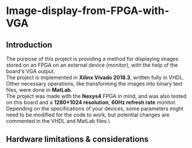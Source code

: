 # Image-display-from-FPGA-with-VGA
## Introduction
The purpose of this project is providing a method for displaying images stored on an FPGA on an external device (monitor), with the help of the board's VGA output.\
The project is implemented in **Xilinx Vivado 2018.3**, written fully in VHDL. Other necessary operations, like transforming the images into binary text files, were done in **MatLab**.\
The project was made with the **Nexys4** FPGA in mind, and was also tested on this board and a **1280*1024 resolution**, **60Hz refresh rate** monitor. Depending on the specifications of your devices, some parameters might need to be modified for the code to work, but potential changes are commented in the VHDL and MatLab files.\

## Hardware limitations & considerations
